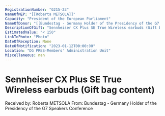 ```yaml
---
RegistrationNumber: "G215-23"
NameOfMEP: "[[Roberta METSOLA]]"
Capacity: "President of the European Parliament"
NameOfDonor: "[[Bundestag - Germany Holder of the Presidency of the G7 Speakers Conference]]"
DescriptionOfGift: "Sennheiser CX Plus SE True Wireless earbuds (Gift bag content)"
EstimatedValue: "< 150"
LinkToPhoto: "Photo"
DateOfReception: None
DateOfNotification: "2023-01-12T00:00:00"
Location: "DG PRES-Members' Administration Unit"
Miscellaneous: nan
---
```


# Sennheiser CX Plus SE True Wireless earbuds (Gift bag content)

Received by: Roberta METSOLA
From: Bundestag - Germany Holder of the Presidency of the G7 Speakers Conference
